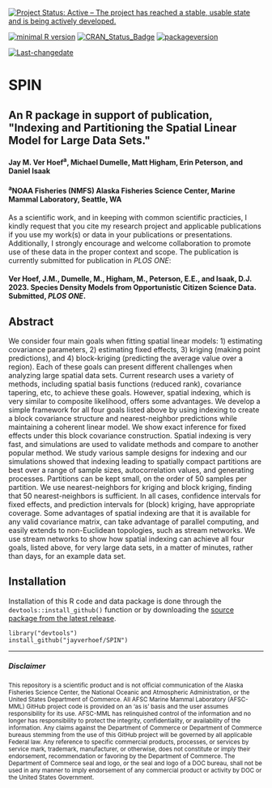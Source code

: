 
[![Project Status: Active – The project has reached a stable, usable state and is being actively developed.](http://www.repostatus.org/badges/latest/active.svg)](http://www.repostatus.org/#active)

[![minimal R version](https://img.shields.io/badge/R%3E%3D-4.0.0-6666ff.svg)](https://cran.r-project.org/) [![CRAN\_Status\_Badge](http://www.r-pkg.org/badges/version/kotzeb0912)](https://cran.r-project.org/package=kotzeb0912) [![packageversion](https://img.shields.io/badge/Package%20version-1.0.0-orange.svg?style=flat-square)](commits/master)

[![Last-changedate](https://img.shields.io/badge/last%20change-2023--06--06-yellowgreen.svg)](/commits/master)

# SPIN
## An R package in support of publication, "Indexing and Partitioning the Spatial Linear Model for Large Data Sets." 

#### Jay M. Ver Hoef<sup>a</sup>, Michael Dumelle, Matt Higham, Erin Peterson, and Daniel Isaak

#### <sup>a</sup>NOAA Fisheries (NMFS) Alaska Fisheries Science Center, Marine Mammal Laboratory, Seattle, WA

As a scientific work, and in keeping with common scientific practicies, I kindly request that you cite my research project and applicable publications if you use my work(s) or data in your publications or presentations. Additionally, I strongly encourage and welcome collaboration to promote use of these data in the proper context and scope.  The publication is currently submitted for publication in <em>PLOS ONE</em>:

#### Ver Hoef, J.M., Dumelle, M., Higham, M., Peterson, E.E., and Isaak, D.J. 2023. Species Density Models from Opportunistic Citizen Science Data. Submitted, <em>PLOS ONE</em>.


Abstract
--------

We consider four main goals when fitting spatial linear models: 1) estimating covariance parameters, 2) estimating fixed effects, 3) kriging (making point predictions), and 4) block-kriging (predicting the average value over a region).  Each of these goals can present different challenges when analyzing large spatial data sets.  Current research uses a variety of methods, including spatial basis functions (reduced rank), covariance tapering, etc, to achieve these goals.  However, spatial indexing, which is very similar to composite likelihood, offers some advantages.  We develop a simple framework for all four goals listed above by using indexing to create a block covariance structure and nearest-neighbor predictions while maintaining a coherent linear model. We show exact inference for fixed effects under this block covariance construction. Spatial indexing is very fast, and simulations are used to validate methods and compare to another popular method. We study various sample designs for indexing and our simulations showed that indexing leading to spatially compact partitions are best over a range of sample sizes, autocorrelation values, and generating processes.  Partitions can be kept small, on the order of 50 samples per partition.  We use nearest-neighbors for kriging and block kriging, finding that 50 nearest-neighbors is sufficient.  In all cases, confidence intervals for fixed effects, and prediction intervals for (block) kriging, have appropriate coverage. Some advantages of spatial indexing are that it is available for any valid covariance matrix, can take advantage of parallel computing, and easily extends to non-Euclidean topologies, such as stream networks.  We use stream networks to show how spatial indexing can achieve all four goals, listed above, for very large data sets, in a matter of minutes, rather than days, for an example data set.

Installation
------------

Installation of this R code and data package is done through the `devtools::install_github()` function or by downloading the [source package from the latest release](https://github.com/jayverhoef/POP). 


```
library("devtools")
install_github("jayverhoef/SPIN")
```


-------------
##### Disclaimer

<sub>This repository is a scientific product and is not official communication of the Alaska Fisheries Science Center, the National Oceanic and Atmospheric Administration, or the United States Department of Commerce. All AFSC Marine Mammal Laboratory (AFSC-MML) GitHub project code is provided on an ‘as is’ basis and the user assumes responsibility for its use. AFSC-MML has relinquished control of the information and no longer has responsibility to protect the integrity, confidentiality, or availability of the information. Any claims against the Department of Commerce or Department of Commerce bureaus stemming from the use of this GitHub project will be governed by all applicable Federal law. Any reference to specific commercial products, processes, or services by service mark, trademark, manufacturer, or otherwise, does not constitute or imply their endorsement, recommendation or favoring by the Department of Commerce. The Department of Commerce seal and logo, or the seal and logo of a DOC bureau, shall not be used in any manner to imply endorsement of any commercial product or activity by DOC or the United States Government.</sub>


